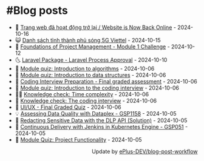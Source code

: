 # #Blog posts
<!-- BLOG-POST-LIST:START -->
- 🧰 [Trang web đã hoạt động trở lại / Website is Now Back Online](https://eplus.dev/trang-web-da-hoat-dong-tro-lai-website-is-now-back-online) - 2024-10-16
- 😺 [Danh sách tỉnh thành phủ sóng 5G Viettel](https://eplus.dev/danh-sach-tinh-thanh-phu-song-5g-viettel) - 2024-10-15
- 🗽 [Foundations of Project Management - Module 1 Challenge](https://eplus.dev/foundations-of-project-management-module-1-challenge) - 2024-10-12
- 🌜 [Laravel Package - Laravel Process Approval](https://eplus.dev/laravel-package-laravel-process-approval) - 2024-10-10
- 📝 [Module quiz: Introduction to algorithms](https://eplus.dev/module-quiz-introduction-to-algorithms) - 2024-10-06
- 🚀 [Module quiz: Introduction to data structures](https://eplus.dev/module-quiz-introduction-to-data-structures) - 2024-10-06
- 💼 [Coding Interview Preparation - Final graded assessment](https://eplus.dev/coding-interview-preparation-final-graded-assessment) - 2024-10-06
- 🦣 [Module quiz: Introduction to the coding interview](https://eplus.dev/module-quiz-introduction-to-the-coding-interview) - 2024-10-06
- 👨‍🏫 [Knowledge check: Time complexity](https://eplus.dev/knowledge-check-time-complexity) - 2024-10-06
- 🔭 [Knowledge check: The coding interview](https://eplus.dev/knowledge-check-the-coding-interview) - 2024-10-06
- 🤡 [UI/UX - Final Graded Quiz](https://eplus.dev/ui-ux-final-graded-quiz) - 2024-10-06
- 💡 [Assessing Data Quality with Dataplex - GSP1158](https://eplus.dev/assessing-data-quality-with-dataplex-gsp1158) - 2024-10-05
- 🦣 [Redacting Sensitive Data with the DLP API &lpar;Solution&rpar;](https://eplus.dev/redacting-sensitive-data-with-the-dlp-api-solution) - 2024-10-05
- 💪 [Continuous Delivery with Jenkins in Kubernetes Engine - GSP051](https://eplus.dev/continuous-delivery-with-jenkins-in-kubernetes-engine-gsp051) - 2024-10-05
- 🤡 [Module Quiz: Project Functionality](https://eplus.dev/module-quiz-project-functionality) - 2024-10-05<!-- BLOG-POST-LIST:END -->
<div align="right">
  Update by <a target="_blank"
    href="https://github.com/ePlus-DEV/blog-post-workflow">ePlus-DEV/blog-post-workflow</a>
</div>

